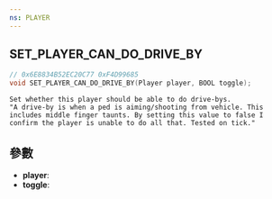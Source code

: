 ```yaml
---
ns: PLAYER
---
```

## SET_PLAYER_CAN_DO_DRIVE_BY

```c
// 0x6E8834B52EC20C77 0xF4D99685
void SET_PLAYER_CAN_DO_DRIVE_BY(Player player, BOOL toggle);
```

```
Set whether this player should be able to do drive-bys.  
"A drive-by is when a ped is aiming/shooting from vehicle. This includes middle finger taunts. By setting this value to false I confirm the player is unable to do all that. Tested on tick."  
```

## 參數
* **player**: 
* **toggle**: 


